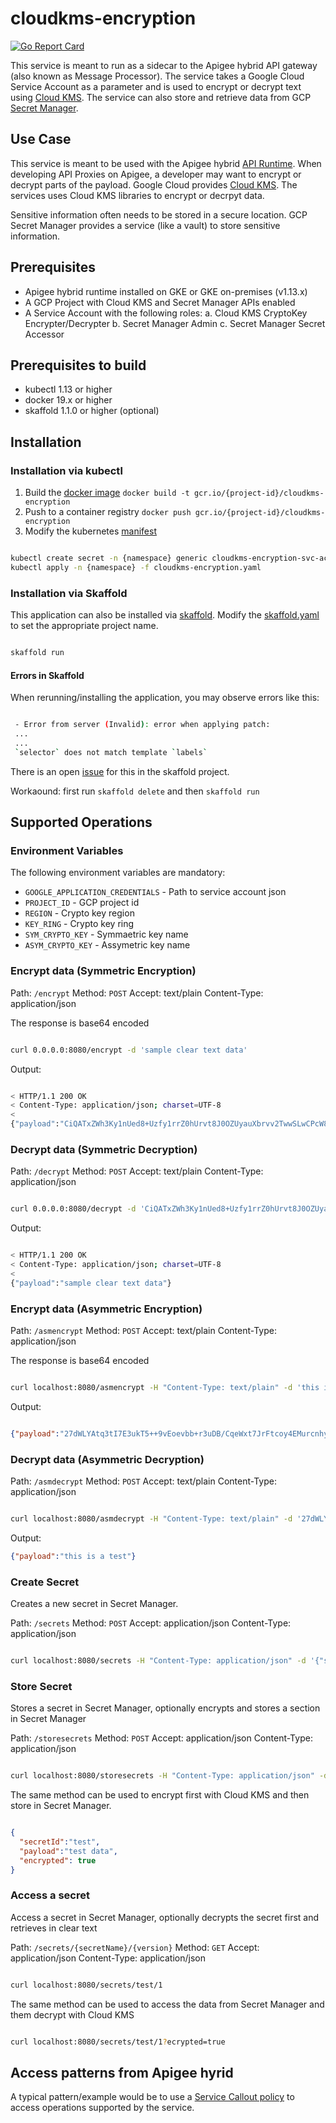 # cloudkms-encryption

[![Go Report Card](https://goreportcard.com/badge/github.com/srinandan/cloudkms-encryption)](https://goreportcard.com/report/github.com/srinandan/cloudkms-encryption)

This service is meant to run as a sidecar to the Apigee hybrid API gateway (also known as Message Processor). The service takes a Google Cloud Service Account as a parameter and is used to encrypt or decrypt text using [Cloud KMS](https://cloud.google.com/kms/). The service can also store and retrieve data from GCP [Secret Manager](https://cloud.google.com/secret-manager/docs/).

## Use Case

This service is meant to be used with the Apigee hybrid [API Runtime](https://docs.apigee.com/hybrid). When developing API Proxies on Apigee, a developer may want to encrypt or decrypt parts of the payload. Google Cloud provides [Cloud KMS](https://cloud.google.com/kms/). The services uses Cloud KMS libraries to encrypt or decrpyt data.

Sensitive information often needs to be stored in a secure location. GCP Secret Manager provides a service (like a vault) to store sensitive information.

## Prerequisites

* Apigee hybrid runtime installed on GKE or GKE on-premises (v1.13.x)
* A GCP Project with Cloud KMS and Secret Manager APIs enabled
* A Service Account with the following roles:
  a. Cloud KMS CryptoKey Encrypter/Decrypter
  b. Secret Manager Admin
  c. Secret Manager Secret Accessor

## Prerequisites to build

* kubectl 1.13 or higher
* docker 19.x or higher
* skaffold 1.1.0 or higher (optional)

## Installation

### Installation via kubectl

1. Build the [docker image](./Dockerfile) `docker build -t gcr.io/{project-id}/cloudkms-encryption`
2. Push to a container registry `docker push gcr.io/{project-id}/cloudkms-encryption`
3. Modify the kubernetes [manifest](./cloudkms-encryption.yaml)

```bash

kubectl create secret -n {namespace} generic cloudkms-encryption-svc-account --from-file client_secret.json
kubectl apply -n {namespace} -f cloudkms-encryption.yaml
```

### Installation via Skaffold

This application can also be installed via [skaffold](https://skaffold.dev/). Modify the [skaffold.yaml](./skaffold.yaml) to set the appropriate project name.

```bash

skaffold run
```

#### Errors in Skaffold

When rerunning/installing the application, you may observe errors like this:

```bash

 - Error from server (Invalid): error when applying patch:
 ...
 ...
 `selector` does not match template `labels`
 ```

There is an open [issue](https://github.com/GoogleContainerTools/skaffold/issues/3133) for this in the skaffold project.

Workaound: first run `skaffold delete` and then `skaffold run`

## Supported Operations

### Environment Variables

The following environment variables are mandatory:

* `GOOGLE_APPLICATION_CREDENTIALS` - Path to service account json
* `PROJECT_ID` - GCP project id
* `REGION` - Crypto key region
* `KEY_RING` - Crypto key ring
* `SYM_CRYPTO_KEY` - Symmaetric key name
* `ASYM_CRYPTO_KEY` - Assymetric key name


### Encrypt data (Symmetric Encryption)

Path: `/encrypt`
Method: `POST`
Accept: text/plain
Content-Type: application/json

The response is base64 encoded

```bash

curl 0.0.0.0:8080/encrypt -d 'sample clear text data'
```

Output:

```bash

< HTTP/1.1 200 OK
< Content-Type: application/json; charset=UTF-8
<
{"payload":"CiQATxZWh3Ky1nUed8+Uzfy1rrZ0hUrvt8J0OZUyauXbrvv2TwwSLwCPcW8BdQBpa9PXMWdOUk1c8SLNPG7J4NCyVXNfF8FLBnhgXYMGNCeY4B0673bf"}
```

### Decrypt data (Symmetric Decryption)

Path: `/decrypt`
Method: `POST`
Accept: text/plain
Content-Type: application/json 

```bash

curl 0.0.0.0:8080/decrypt -d 'CiQATxZWh3Ky1nUed8+Uzfy1rrZ0hUrvt8J0OZUyauXbrvv2TwwSLwCPcW8BdQBpa9PXMWdOUk1c8SLNPG7J4NCyVXNfF8FLBnhgXYMGNCeY4B0673bf'
```

Output:

```bash

< HTTP/1.1 200 OK
< Content-Type: application/json; charset=UTF-8
<
{"payload":"sample clear text data"}
```

### Encrypt data (Asymmetric Encryption)

Path: `/asmencrypt`
Method: `POST`
Accept: text/plain
Content-Type: application/json

The response is base64 encoded

```bash

curl localhost:8080/asmencrypt -H "Content-Type: text/plain" -d 'this is a test'
```

Output:

```json

{"payload":"27dWLYAtq3tI7E3ukT5++9vEoevbb+r3uDB/CqeWxt7JrFtcoy4EMurcnhyVbsDjd7AwYB3icxs/ETEGmrxFESOR8xOI7vE2kCG+8xlFbMitIQDRsmuCwRNMyYfQMyUPtvN+eQ9YJmpxo7YqprOCk3OQ4PDew9R4VAVJxUurGbjNW5gvzLSfutqyR5y7/Ey54HRlNZCWD7GkHHi1YTIp/oc0VL9yr4K8D6P16aH4lF2H0qBF1dOGJCK19ArAZeRwPCauETdGgWepsB9BJIAvsH2CCgOGkACQHgYFIWoBCGW8CEONrlsWh455KctcZ7s4DfMI0YhTsPhu6OLpDbsTsQ=="}
```

### Decrypt data (Asymmetric Decryption)

Path: `/asmdecrypt`
Method: `POST`
Accept: text/plain
Content-Type: application/json 

```bash

curl localhost:8080/asmdecrypt -H "Content-Type: text/plain" -d '27dWLYAtq3tI7E3ukT5++9vEoevbb+r3uDB/CqeWxt7JrFtcoy4EMurcnhyVbsDjd7AwYB3icxs/ETEGmrxFESOR8xOI7vE2kCG+8xlFbMitIQDRsmuCwRNMyYfQMyUPtvN+eQ9YJmpxo7YqprOCk3OQ4PDew9R4VAVJxUurGbjNW5gvzLSfutqyR5y7/Ey54HRlNZCWD7GkHHi1YTIp/oc0VL9yr4K8D6P16aH4lF2H0qBF1dOGJCK19ArAZeRwPCauETdGgWepsB9BJIAvsH2CCgOGkACQHgYFIWoBCGW8CEONrlsWh455KctcZ7s4DfMI0YhTsPhu6OLpDbsTsQ=='
```

Output:

```json
{"payload":"this is a test"}
```

### Create Secret

Creates a new secret in Secret Manager.

Path: `/secrets`
Method: `POST`
Accept: application/json
Content-Type: application/json 

```bash

curl localhost:8080/secrets -H "Content-Type: application/json" -d '{"secretId":"test"}'
```

### Store Secret

Stores a secret in Secret Manager, optionally encrypts and stores a section in Secret Manager

Path: `/storesecrets`
Method: `POST`
Accept: application/json
Content-Type: application/json

```bash

curl localhost:8080/storesecrets -H "Content-Type: application/json" -d '{"secretId":"test","payload":"test data"}'
```

The same method can be used to encrypt first with Cloud KMS and then store in Secret Manager.

```json

{
  "secretId":"test",
  "payload":"test data",
  "encrypted": true
}
```

### Access a secret

Access a secret in Secret Manager, optionally decrypts the secret first and retrieves in clear text

Path: `/secrets/{secretName}/{version}`
Method: `GET`
Accept: application/json
Content-Type: application/json

```bash

curl localhost:8080/secrets/test/1
```

The same method can be used to access the data from Secret Manager and them decrypt with Cloud KMS

```bash

curl localhost:8080/secrets/test/1?ecrypted=true
```

## Access patterns from Apigee hyrid

A typical pattern/example would be to use a [Service Callout policy](https://docs.apigee.com/api-platform/reference/policies/service-callout-policy) to access operations supported by the service.


